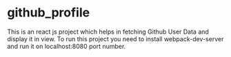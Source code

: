 # github_profile

This is an react js project which helps in fetching Github User Data and display it in view. To run this project you need to install webpack-dev-server and run it on localhost:8080 port number.
